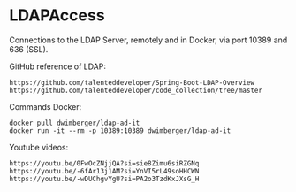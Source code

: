 # LDAPAccess

Connections to the LDAP Server, remotely and in Docker, via port 10389 and 636 (SSL).

GitHub reference of LDAP:

	https://github.com/talenteddeveloper/Spring-Boot-LDAP-Overview
	https://github.com/talenteddeveloper/code_collection/tree/master
	
Commands Docker:	

	docker pull dwimberger/ldap-ad-it
	docker run -it --rm -p 10389:10389 dwimberger/ldap-ad-it
	
Youtube videos:	

	https://youtu.be/0FwOcZNjjQA?si=sie8Zimu6siRZGNq
	https://youtu.be/-6fAr13j1AM?si=YnVI5rL49soHHCWN
	https://youtu.be/-wDUChgvYgU?si=PA2o3TzdKxJXsG_H
    